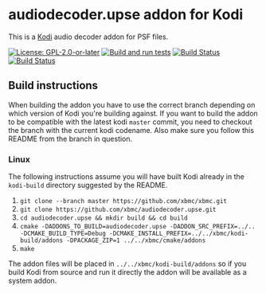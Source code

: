 # audiodecoder.upse addon for Kodi

This is a [Kodi](https://kodi.tv) audio decoder addon for PSF files.

[![License: GPL-2.0-or-later](https://img.shields.io/badge/License-GPL%20v2+-blue.svg)](LICENSE.md)
[![Build and run tests](https://github.com/xbmc/audiodecoder.upse/actions/workflows/build.yml/badge.svg?branch=Nexus)](https://github.com/xbmc/audiodecoder.upse/actions/workflows/build.yml)
[![Build Status](https://dev.azure.com/teamkodi/binary-addons/_apis/build/status/xbmc.audiodecoder.upse?branchName=Nexus)](https://dev.azure.com/teamkodi/binary-addons/_build/latest?definitionId=17&branchName=Nexus)
[![Build Status](https://jenkins.kodi.tv/view/Addons/job/xbmc/job/audiodecoder.upse/job/Nexus/badge/icon)](https://jenkins.kodi.tv/blue/organizations/jenkins/xbmc%2Faudiodecoder.upse/branches/)
<!--- [![Build Status](https://ci.appveyor.com/api/projects/status/github/xbmc/audiodecoder.upse?branch=Nexus&svg=true)](https://ci.appveyor.com/project/xbmc/audiodecoder-upse?branch=Nexus) -->

## Build instructions

When building the addon you have to use the correct branch depending on which version of Kodi you're building against. 
If you want to build the addon to be compatible with the latest kodi `master` commit, you need to checkout the branch with the current kodi codename.
Also make sure you follow this README from the branch in question.

### Linux

The following instructions assume you will have built Kodi already in the `kodi-build` directory 
suggested by the README.

1. `git clone --branch master https://github.com/xbmc/xbmc.git`
2. `git clone https://github.com/xbmc/audiodecoder.upse.git`
3. `cd audiodecoder.upse && mkdir build && cd build`
4. `cmake -DADDONS_TO_BUILD=audiodecoder.upse -DADDON_SRC_PREFIX=../.. -DCMAKE_BUILD_TYPE=Debug -DCMAKE_INSTALL_PREFIX=../../xbmc/kodi-build/addons -DPACKAGE_ZIP=1 ../../xbmc/cmake/addons`
5. `make`

The addon files will be placed in `../../xbmc/kodi-build/addons` so if you build Kodi from source and run it directly 
the addon will be available as a system addon.
